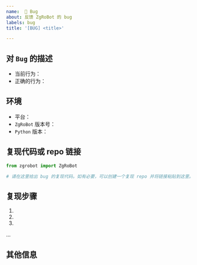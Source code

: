 ```yaml
---
name:  🐞 Bug
about: 反馈 ZgRoBot 的 bug
labels: bug
title: '[BUG] <title>'

---
```


<!--请注意：不规范的问题会被部署的 issue bot 自动关闭。-->
## 对 `Bug` 的描述
  * 当前行为：
  * 正确的行为：

## 环境
  * 平台：
  * `ZgRoBot` 版本号：
  * `Python` 版本：

## 复现代码或 repo 链接

```python
from zgrobot import ZgRoBot

# 请在这里给出 bug 的复现代码。如有必要，可以创建一个复现 repo 并将链接粘贴到这里。
```

## 复现步骤
1. 
2. 
3.
...

## 其他信息
<!-- 如对 bug 修复的建议、相关 issue 或 PR 的引用等信息 -->
